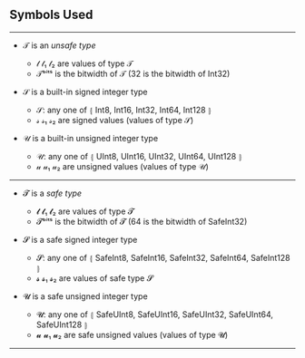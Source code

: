 
## Symbols Used

----

- 𝒯  is an _unsafe type_
    - 𝓉  𝓉₁  𝓉₂ are values of type 𝒯
    - 𝒯ᵇⁱᵗˢ is the bitwidth of 𝒯 (32 is the bitwidth of Int32)

- 𝒮 is a built-in signed integer type
    - 𝒮: any one of ⦃ Int8, Int16, Int32, Int64, Int128 ⦄
    - 𝓈  𝓈₁  𝓈₂ are signed values (values of type 𝒮)

- 𝒰 is a built-in unsigned integer type
    - 𝒰: any one of ⦃ UInt8, UInt16, UInt32, UInt64, UInt128 ⦄
    - 𝓊  𝓊₁  𝓊₂ are unsigned values (values of type 𝒰)

----

- 𝓣  is a _safe type_
    - 𝓽  𝓽₁  𝓽₂ are values of type 𝓣
    - 𝓣ᵇⁱᵗˢ is the bitwidth of 𝓣 (64 is the bitwidth of SafeInt32)

- 𝓢 is a safe signed integer type
    - 𝓢: any one of ⦃ SafeInt8, SafeInt16, SafeInt32, SafeInt64, SafeInt128 ⦄
    - 𝓼  𝓼₁  𝓼₂ are values of safe type 𝓢 

- 𝓤 is a safe unsigned integer type
    - 𝓤: any one of ⦃ SafeUInt8, SafeUInt16, SafeUInt32, SafeUInt64, SafeUInt128 ⦄
    - 𝓾  𝓾₁  𝓾₂ are safe unsigned values (values of type 𝓤)

----

